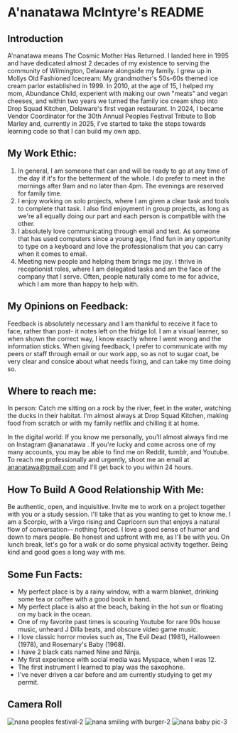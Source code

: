 # A'nanatawa McIntyre's README

## Introduction

A'nanatawa means The Cosmic Mother Has Returned. I landed here in 1995 and have dedicated almost 2 decades of my existence to serving the community of Wilmington, Delaware alongside my family. I grew up in Mollys Old Fashioned Icecream: My grandmother's 50s-60s themed ice cream parlor established in 1999. In 2010, at the age of 15, I helped my mom, Abundance Child, experient with making our own "meats" and vegan cheeses, and within two years we turned the family ice cream shop into Drop Squad Kitchen, Delaware's first vegan restaurant. In 2024, I became Vendor Coordinator for the 30th Annual Peoples Festival Tribute to Bob Marley and, currently in 2025, I've started to take the steps towards learning code so that I can build my own app. 

## My Work Ethic:

1. In general, I am someone that can and will be ready to go at any time of the day if it's for the betterment of the whole. I do prefer to meet in the mornings after 9am and no later than 4pm. The evenings are reserved for family time. 
2. I enjoy working on solo projects, where I am given a clear task and tools to complete that task. I also find enjoyment in group projects, as long as we're all equally doing our part and each person is compatible with the other.
3. I absolutely love communicating through email and text. As someone that has used computers since a young age, I find fun in any opportunity to type on a keyboard and love the professionalism that you can carry when it comes to email.
4. Meeting new people and helping them brings me joy. I thrive in receptionist roles, where I am delegated tasks and am the face of the company that I serve. Often, people naturally come to me for advice, which I am more than happy to help with.


## My Opinions on Feedback:
Feedback is absolutely necessary and I am thankful to receive it face to face, rather than post- it notes left on the fridge lol. I am a visual learner, so when shown the correct way, I know exactly where I went wrong and the information sticks. When giving feedback, I prefer to communicate with my peers or staff through email or our work app, so as not to sugar coat, be very clear and consice about what needs fixing, and can take my time doing so. 

## Where to reach me:

In person: Catch me sitting on a rock by the river, feet in the water, watching the ducks in their habitat. I'm almost always at Drop Squad Kitchen, making food from scratch or with my family netflix and chilling it at home. 

In the digital world: If you know me personally, you'll almost always find me on Instagram @ananatawa . If you're lucky and come across one of my many accounts, you may be able to find me on Reddit, tumblr, and Youtube. To reach me professionally and urgently, shoot me an email at ananatawa@gmail.com and I'll get back to you within 24 hours.

## How To Build A Good Relationship With Me:

Be authentic, open, and inquisitive. Invite me to work on a project together with you or a study session. I'll take that as you wanting to get to know me. I am a Scorpio, with a Virgo rising and Capricorn sun that enjoys a natural flow of conversation-- nothing forced. I love a good sense of humor and down to mars people. Be honest and upfront with me, as I'll be with you. On lunch break, let's go for a walk or do some physical activity together. Being kind and good goes a long way with me. 

## Some Fun Facts:
- My perfect place is by a rainy window, with a warm blanket, drinking some tea or coffee with a good book in hand.
- My perfect place is also at the beach, baking in the hot sun or floating on my back in the ocean.
- One of my favorite past times is scouring Youtube for rare 90s house music, unheard J Dilla beats, and obscure video game music.
- I love classic horror movies such as, The Evil Dead (1981), Halloween (1978), and Rosemary's Baby (1968).
- I have 2 black cats named Nine and Ninja.
- My first experience with social media was Myspace, when I was 12.
- The first instrument I learned to play was the saxophone.
- I've never driven a car before and am currently studying to get my permit.

## Camera Roll

![nana peoples festival-2](https://github.com/user-attachments/assets/26afbe88-c420-4f60-921e-a29d6f25c68c)
![nana smiling with burger-2](https://github.com/user-attachments/assets/cf6c4a13-e012-4e1e-bef1-667d2fb6d017)
![nana baby pic-3](https://github.com/user-attachments/assets/abab196f-8daf-48e7-a1e4-fdbe12b9a49f)





